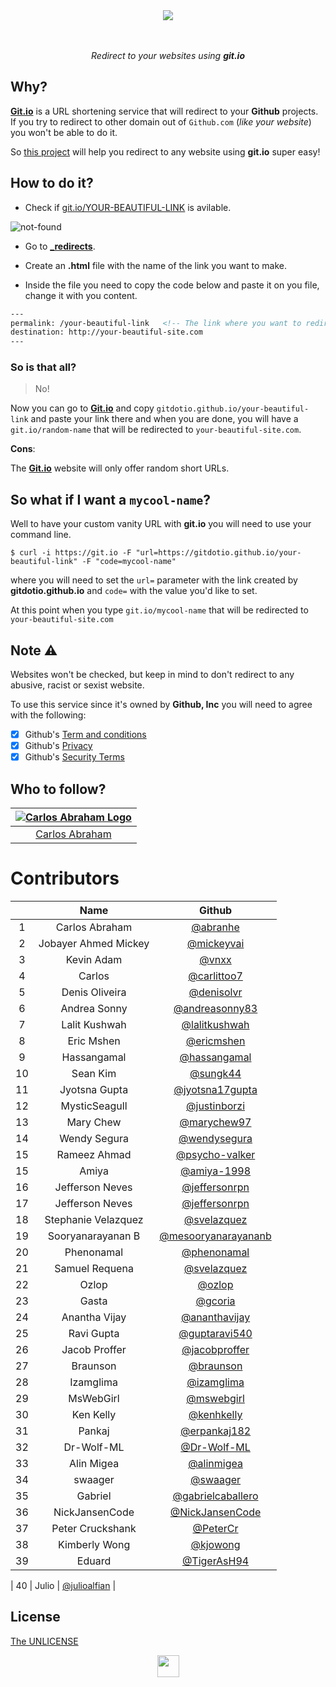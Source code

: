 <div align="center">
  <img src="https://cdn.abranhe.com/projects/gitdotio/logo.svg">
  <br>
  <br>
  <br>
  <p><i>Redirect to your websites using <b>git.io</b></i></p>
</div>

## Why?

[**Git.io**](https://git.io) is a URL shortening service that will redirect to your **Github** projects. If you try to redirect to other domain out of `Github.com` (_like your website_) you won't be able to do it.

So [this project](https://github.com/gitdotio/gitdotio.github.io) will help you redirect to any website using **git.io** super easy!

## How to do it?

- Check if [git.io/YOUR-BEAUTIFUL-LINK](https://git.io/your-beautiful-link) is avilable.

![not-found](https://cdn.abranhe.com/projects/gitdotio/screenshot.png)

- Go to **[\_redirects](_redirects)**.
- Create an **.html** file with the name of the link you want to make.

- Inside the file you need to copy the code below and paste it on you file, change it with you content.

```html
---
permalink: /your-beautiful-link   <!-- The link where you want to redirect -->
destination: http://your-beautiful-site.com
---
```

### So is that all?

> No!

Now you can go to [**Git.io**](https://git.io) and copy `gitdotio.github.io/your-beautiful-link` and paste your link there and when you are done, you will have a `git.io/random-name` that will be redirected to `your-beautiful-site.com`.

**Cons**:

The [**Git.io**](https://git.io) website will only offer random short URLs.

## So what if I want a `mycool-name`?

Well to have your custom vanity URL with **git.io** you will need to use your command line.

```console
$ curl -i https://git.io -F "url=https://gitdotio.github.io/your-beautiful-link" -F "code=mycool-name"
```

where you will need to set the `url=` parameter with the link created by **gitdotio.github.io** and `code=` with the value you'd like to set.

At this point when you type `git.io/mycool-name` that will be redirected to `your-beautiful-site.com`

## Note ⚠️

Websites won't be checked, but keep in mind to don't redirect to any abusive, racist or sexist website.

To use this service since it's owned by **Github, Inc** you will need to agree with the following:

- [x] Github's [Term and conditions](https://github.com/site/terms)
- [x] Github's [Privacy](https://github.com/site/privacy)
- [x] Github's [Security Terms](https://github.com/security)

## Who to follow?

| [![Carlos Abraham Logo](https://avatars3.githubusercontent.com/u/21347264?s=50)](https://github.com/abranhe) |
| :----------------------------------------------------------------------------------------------------------: |
|                                 [Carlos Abraham](https://github.com/abranhe)                                 |

# Contributors

|     |         Name         |                            Github                            |
| :-: | :------------------: | :----------------------------------------------------------: |
|  1  |    Carlos Abraham    |            [@abranhe](https://github.com/abranhe)            |
|  2  | Jobayer Ahmed Mickey |        [@mickeyvai](https://github.com/Jobayer-Ahmed)        |
|  3  |      Kevin Adam      |               [@vnxx](https://github.com/vnxx)               |
|  4  |        Carlos        |         [@carlittoo7](https://github.com/carlittoo7)         |
|  5  |    Denis Oliveira    |          [@denisolvr](https://github.com/denisolvr)          |
|  6  |     Andrea Sonny     |      [@andreasonny83](https://github.com/andreasonny83)      |
|  7  |    Lalit Kushwah     |       [@lalitkushwah](https://github.com/LalitKushwah)       |
|  8  |      Eric Mshen      |          [@ericmshen](https://github.com/ericmshen)          |
|  9  |     Hassangamal      |        [@hassangamal](https://github.com/hassangamal)        |
| 10  |       Sean Kim       |            [@sungk44](https://github.com/sungk44)            |
| 11  |    Jyotsna Gupta     |     [@jyotsna17gupta](https://github.com/jyotsna17gupta)     |
| 12  |    MysticSeagull     |        [@justinborzi](https://github.com/justinborzi)        |
| 13  |      Mary Chew       |         [@marychew97](https://github.com/marychew97)         |
| 14  |     Wendy Segura     |        [@wendysegura](https://github.com/wendysegura)        |
| 15  |     Rameez Ahmad     |      [@psycho-valker](https://github.com/psycho-valker)      |
| 15  |        Amiya         |         [@amiya-1998](https://github.com/amiya-1998)         |
| 16  |   Jefferson Neves    |       [@jeffersonrpn](https://github.com/jeffersonrpn)       |
| 17  |   Jefferson Neves    |       [@jeffersonrpn](https://github.com/jeffersonrpn)       |
| 18  | Stephanie Velazquez  |         [@svelazquez](https://github.com/svelazquez)         |
| 19  |  Sooryanarayanan B   | [@mesooryanarayananb](https://github.com/mesooryanarayananb) |
| 20  |      Phenonamal      |         [@phenonamal](https://github.com/phenonamal)         |
| 21  |    Samuel Requena    |          [@svelazquez](https://github.com/sami286)           |
| 22  |        Ozlop         |              [@ozlop](https://github.com/ozlop)              |
| 23  |        Gasta         |             [@gcoria](https://github.com/gcoria)             |
| 24  |    Anantha Vijay     |       [@ananthavijay](https://github.com/ananthavijay)       |
| 25  |      Ravi Gupta      |      [@guptaravi540](https://github.com/@guptaravi540)       |
| 26  |    Jacob Proffer     |       [@jacobproffer](https://github.com/jacobproffer)       |
| 27  |       Braunson       |           [@braunson](https://github.com/braunson)           |
| 28  |      Izamglima       |          [@izamglima](https://github.com/izamglima)          |
| 29  |      MsWebGirl       |          [@mswebgirl](https://github.com/mswebgirl)          |
| 30  |      Ken Kelly       |          [@kenhkelly](https://github.com/kenhkelly)          |
| 31  |        Pankaj        |        [@erpankaj182](https://github.com/erpankaj182)        |
| 32  |      Dr-Wolf-ML      |         [@Dr-Wolf-ML](https://github.com/Dr-Wolf-ML)         |
| 33  |      Alin Migea      |          [@alinmigea](https://github.com/alinmigea)          |
| 34  |       swaager        |            [@swaager](https://github.com/swaager)            |
| 35  |       Gabriel        |   [@gabrielcaballero](https://github.com/gabrielcaballero)   |
| 36  |    NickJansenCode    |     [@NickJansenCode](https://github.com/NickJansenCode)     |
| 37  |   Peter Cruckshank   |            [@PeterCr](https://github.com/PeterCr)            |
| 38  |    Kimberly Wong     |            [@kjowong](https://github.com/kjowong)            |
| 39  |        Eduard        |         [@TigerAsH94](https://github.com/TigerAsH94)         |

| 40 | Julio | [@julioalfian](https://github.com/julioalfian) |

## License

[The UNLICENSE](https://github.com/gitdotio/gitdotio.github.com/blob/master/license)

<div align="center">
  <img src="https://cdn.abranhe.com/projects/gitdotio/logo.svg" width="35px">
</div>
